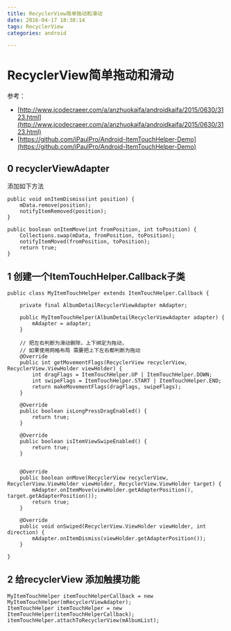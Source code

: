 ```yaml
---
title: RecyclerView简单拖动和滑动
date: 2016-04-17 18:38:14
tags: RecyclerView
categories: android

---
```



# RecyclerView简单拖动和滑动

<!--more-->

参考：

- [http://www.jcodecraeer.com/a/anzhuokaifa/androidkaifa/2015/0630/3123.html](http://www.jcodecraeer.com/a/anzhuokaifa/androidkaifa/2015/0630/3123.html)
- [https://github.com/iPaulPro/Android-ItemTouchHelper-Demo](https://github.com/iPaulPro/Android-ItemTouchHelper-Demo)

## 0 recyclerViewAdapter
添加如下方法

    public void onItemDismiss(int position) {
        mData.remove(position);
        notifyItemRemoved(position);
    }

    public boolean onItemMove(int fromPosition, int toPosition) {
        Collections.swap(mData, fromPosition, toPosition);
        notifyItemMoved(fromPosition, toPosition);
        return true;
    }

## 1 创建一个ItemTouchHelper.Callback子类

	public class MyItemTouchHelper extends ItemTouchHelper.Callback {
	
	    private final AlbumDetailRecyclerViewAdapter mAdapter; 
	
	    public MyItemTouchHelper(AlbumDetailRecyclerViewAdapter adapter) {
	        mAdapter = adapter;
	    }
	
		// 把左右判断为滑动删除，上下绑定为拖动，
		// 如果使用网格布局 需要把上下左右都判断为拖动
	    @Override
	    public int getMovementFlags(RecyclerView recyclerView, RecyclerView.ViewHolder viewHolder) {
	        int dragFlags = ItemTouchHelper.UP | ItemTouchHelper.DOWN;
	        int swipeFlags = ItemTouchHelper.START | ItemTouchHelper.END;
	        return makeMovementFlags(dragFlags, swipeFlags);
	    }
	
	    @Override
	    public boolean isLongPressDragEnabled() {
	        return true;
	    }
	
	    @Override
	    public boolean isItemViewSwipeEnabled() {
	        return true;
	    }
	
	
	    @Override
	    public boolean onMove(RecyclerView recyclerView, RecyclerView.ViewHolder viewHolder, RecyclerView.ViewHolder target) {
	        mAdapter.onItemMove(viewHolder.getAdapterPosition(), target.getAdapterPosition());
	        return true;
	    }
	
	    @Override
	    public void onSwiped(RecyclerView.ViewHolder viewHolder, int direction) {
	        mAdapter.onItemDismiss(viewHolder.getAdapterPosition());
	    }
	
	} 

## 2 给recyclerView 添加触摸功能

    MyItemTouchHelper itemTouchHelperCallback = new MyItemTouchHelper(mRecyclerViewAdapter);
    ItemTouchHelper itemTouchHelper = new ItemTouchHelper(itemTouchHelperCallback);
    itemTouchHelper.attachToRecyclerView(mAlbumList);
